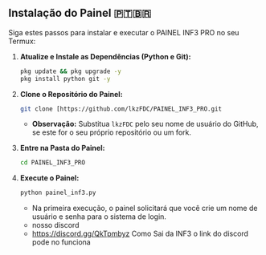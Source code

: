 ## Instalação do Painel 🇵🇹🇧🇷

Siga estes passos para instalar e executar o PAINEL INF3 PRO no seu Termux:

1.  **Atualize e Instale as Dependências (Python e Git):**
    ```bash
    pkg update && pkg upgrade -y
    pkg install python git -y
    ```

2.  **Clone o Repositório do Painel:**
    ```bash
    git clone [https://github.com/lkzFDC/PAINEL_INF3_PRO.git
    ```
    * **Observação:** Substitua `lkzFDC` pelo seu nome de usuário do GitHub, se este for o seu próprio repositório ou um fork.

3.  **Entre na Pasta do Painel:**
    ```bash
    cd PAINEL_INF3_PRO
    ```

4.  **Execute o Painel:**
    ```bash
    python painel_inf3.py
    ```
    * Na primeira execução, o painel solicitará que você crie um nome de usuário e senha para o sistema de login.
    * nosso discord
    * https://discord.gg/QkTpmbyz
Como Sai da INF3 o link do discord pode no funciona 
